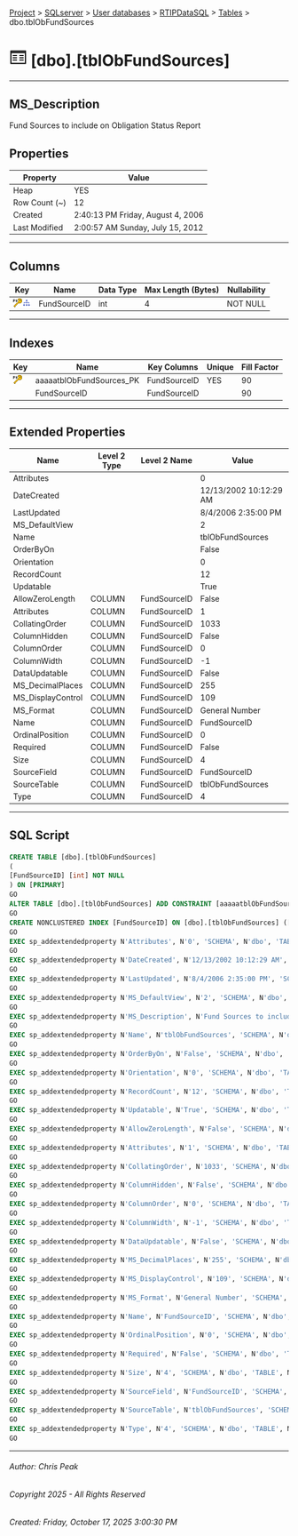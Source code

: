 #### 

[Project](../../../../index.md) > [SQLserver](../../../index.md) > [User databases](../../index.md) > [RTIPDataSQL](../index.md) > [Tables](Tables.md) > dbo.tblObFundSources

# ![Tables](../../../../Images/Table32.png) [dbo].[tblObFundSources]

---

## <a name="#description"></a>MS_Description

Fund Sources to include on Obligation Status Report

## <a name="#properties"></a>Properties

| Property | Value |
|---|---|
| Heap | YES |
| Row Count (~) | 12 |
| Created | 2:40:13 PM Friday, August 4, 2006 |
| Last Modified | 2:00:57 AM Sunday, July 15, 2012 |


---

## <a name="#columns"></a>Columns

| Key | Name | Data Type | Max Length (Bytes) | Nullability |
|---|---|---|---|---|
| [![Primary Key aaaaatblObFundSources_PK: FundSourceID](../../../../Images/pk.png)](#indexes)[![Indexes FundSourceID](../../../../Images/Index.png)](#indexes) | FundSourceID | int | 4 | NOT NULL |


---

## <a name="#indexes"></a>Indexes

| Key | Name | Key Columns | Unique | Fill Factor |
|---|---|---|---|---|
| [![Primary Key aaaaatblObFundSources_PK: FundSourceID](../../../../Images/pk.png)](#indexes) | aaaaatblObFundSources_PK | FundSourceID | YES | 90 |
|  | FundSourceID | FundSourceID |  | 90 |


---

## <a name="#extendedproperties"></a>Extended Properties

| Name | Level 2 Type | Level 2 Name | Value |
|---|---|---|---|
| Attributes |  |  | 0 |
| DateCreated |  |  | 12/13/2002 10:12:29 AM |
| LastUpdated |  |  | 8/4/2006 2:35:00 PM |
| MS_DefaultView |  |  | 2 |
| Name |  |  | tblObFundSources |
| OrderByOn |  |  | False |
| Orientation |  |  | 0 |
| RecordCount |  |  | 12 |
| Updatable |  |  | True |
| AllowZeroLength | COLUMN | FundSourceID | False |
| Attributes | COLUMN | FundSourceID | 1 |
| CollatingOrder | COLUMN | FundSourceID | 1033 |
| ColumnHidden | COLUMN | FundSourceID | False |
| ColumnOrder | COLUMN | FundSourceID | 0 |
| ColumnWidth | COLUMN | FundSourceID | -1 |
| DataUpdatable | COLUMN | FundSourceID | False |
| MS_DecimalPlaces | COLUMN | FundSourceID | 255 |
| MS_DisplayControl | COLUMN | FundSourceID | 109 |
| MS_Format | COLUMN | FundSourceID | General Number |
| Name | COLUMN | FundSourceID | FundSourceID |
| OrdinalPosition | COLUMN | FundSourceID | 0 |
| Required | COLUMN | FundSourceID | False |
| Size | COLUMN | FundSourceID | 4 |
| SourceField | COLUMN | FundSourceID | FundSourceID |
| SourceTable | COLUMN | FundSourceID | tblObFundSources |
| Type | COLUMN | FundSourceID | 4 |


---

## <a name="#sqlscript"></a>SQL Script

```sql
CREATE TABLE [dbo].[tblObFundSources]
(
[FundSourceID] [int] NOT NULL
) ON [PRIMARY]
GO
ALTER TABLE [dbo].[tblObFundSources] ADD CONSTRAINT [aaaaatblObFundSources_PK] PRIMARY KEY NONCLUSTERED ([FundSourceID]) ON [PRIMARY]
GO
CREATE NONCLUSTERED INDEX [FundSourceID] ON [dbo].[tblObFundSources] ([FundSourceID]) ON [PRIMARY]
GO
EXEC sp_addextendedproperty N'Attributes', N'0', 'SCHEMA', N'dbo', 'TABLE', N'tblObFundSources', NULL, NULL
GO
EXEC sp_addextendedproperty N'DateCreated', N'12/13/2002 10:12:29 AM', 'SCHEMA', N'dbo', 'TABLE', N'tblObFundSources', NULL, NULL
GO
EXEC sp_addextendedproperty N'LastUpdated', N'8/4/2006 2:35:00 PM', 'SCHEMA', N'dbo', 'TABLE', N'tblObFundSources', NULL, NULL
GO
EXEC sp_addextendedproperty N'MS_DefaultView', N'2', 'SCHEMA', N'dbo', 'TABLE', N'tblObFundSources', NULL, NULL
GO
EXEC sp_addextendedproperty N'MS_Description', N'Fund Sources to include on Obligation Status Report', 'SCHEMA', N'dbo', 'TABLE', N'tblObFundSources', NULL, NULL
GO
EXEC sp_addextendedproperty N'Name', N'tblObFundSources', 'SCHEMA', N'dbo', 'TABLE', N'tblObFundSources', NULL, NULL
GO
EXEC sp_addextendedproperty N'OrderByOn', N'False', 'SCHEMA', N'dbo', 'TABLE', N'tblObFundSources', NULL, NULL
GO
EXEC sp_addextendedproperty N'Orientation', N'0', 'SCHEMA', N'dbo', 'TABLE', N'tblObFundSources', NULL, NULL
GO
EXEC sp_addextendedproperty N'RecordCount', N'12', 'SCHEMA', N'dbo', 'TABLE', N'tblObFundSources', NULL, NULL
GO
EXEC sp_addextendedproperty N'Updatable', N'True', 'SCHEMA', N'dbo', 'TABLE', N'tblObFundSources', NULL, NULL
GO
EXEC sp_addextendedproperty N'AllowZeroLength', N'False', 'SCHEMA', N'dbo', 'TABLE', N'tblObFundSources', 'COLUMN', N'FundSourceID'
GO
EXEC sp_addextendedproperty N'Attributes', N'1', 'SCHEMA', N'dbo', 'TABLE', N'tblObFundSources', 'COLUMN', N'FundSourceID'
GO
EXEC sp_addextendedproperty N'CollatingOrder', N'1033', 'SCHEMA', N'dbo', 'TABLE', N'tblObFundSources', 'COLUMN', N'FundSourceID'
GO
EXEC sp_addextendedproperty N'ColumnHidden', N'False', 'SCHEMA', N'dbo', 'TABLE', N'tblObFundSources', 'COLUMN', N'FundSourceID'
GO
EXEC sp_addextendedproperty N'ColumnOrder', N'0', 'SCHEMA', N'dbo', 'TABLE', N'tblObFundSources', 'COLUMN', N'FundSourceID'
GO
EXEC sp_addextendedproperty N'ColumnWidth', N'-1', 'SCHEMA', N'dbo', 'TABLE', N'tblObFundSources', 'COLUMN', N'FundSourceID'
GO
EXEC sp_addextendedproperty N'DataUpdatable', N'False', 'SCHEMA', N'dbo', 'TABLE', N'tblObFundSources', 'COLUMN', N'FundSourceID'
GO
EXEC sp_addextendedproperty N'MS_DecimalPlaces', N'255', 'SCHEMA', N'dbo', 'TABLE', N'tblObFundSources', 'COLUMN', N'FundSourceID'
GO
EXEC sp_addextendedproperty N'MS_DisplayControl', N'109', 'SCHEMA', N'dbo', 'TABLE', N'tblObFundSources', 'COLUMN', N'FundSourceID'
GO
EXEC sp_addextendedproperty N'MS_Format', N'General Number', 'SCHEMA', N'dbo', 'TABLE', N'tblObFundSources', 'COLUMN', N'FundSourceID'
GO
EXEC sp_addextendedproperty N'Name', N'FundSourceID', 'SCHEMA', N'dbo', 'TABLE', N'tblObFundSources', 'COLUMN', N'FundSourceID'
GO
EXEC sp_addextendedproperty N'OrdinalPosition', N'0', 'SCHEMA', N'dbo', 'TABLE', N'tblObFundSources', 'COLUMN', N'FundSourceID'
GO
EXEC sp_addextendedproperty N'Required', N'False', 'SCHEMA', N'dbo', 'TABLE', N'tblObFundSources', 'COLUMN', N'FundSourceID'
GO
EXEC sp_addextendedproperty N'Size', N'4', 'SCHEMA', N'dbo', 'TABLE', N'tblObFundSources', 'COLUMN', N'FundSourceID'
GO
EXEC sp_addextendedproperty N'SourceField', N'FundSourceID', 'SCHEMA', N'dbo', 'TABLE', N'tblObFundSources', 'COLUMN', N'FundSourceID'
GO
EXEC sp_addextendedproperty N'SourceTable', N'tblObFundSources', 'SCHEMA', N'dbo', 'TABLE', N'tblObFundSources', 'COLUMN', N'FundSourceID'
GO
EXEC sp_addextendedproperty N'Type', N'4', 'SCHEMA', N'dbo', 'TABLE', N'tblObFundSources', 'COLUMN', N'FundSourceID'
GO

```


---

###### Author:  Chris Peak

###### Copyright 2025 - All Rights Reserved

###### Created: Friday, October 17, 2025 3:00:30 PM


